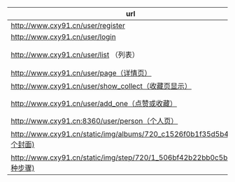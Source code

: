 url | args | method
--- | --- | ---
http://www.cxy91.cn/user/register | name&password | post
http://www.cxy91.cn/user/login | name&password | post
http://www.cxy91.cn/user/list （列表）| sort_id//分类id（1到5） & page_num//第几页（返回值中有总页数totalPages） | get
http://www.cxy91.cn/user/page（详情页） | menu_id | get
http://www.cxy91.cn/user/show_collect（收藏页显示） | user_id | get
http://www.cxy91.cn/user/add_one（点赞或收藏） | user_id&menu_id&type(type=menu_like / menu_collect 点赞还是收藏) | get
http://www.cxy91.cn:8360/user/person（个人页） | user_id | get
http://www.cxy91.cn/static/img/albums/720_c1526f0b1f35d5b4.jpg(各个封面) | |get
http://www.cxy91.cn/static/img/step/720/1_506bf42b22bb0c5b.jpg(各种步骤) | | get
